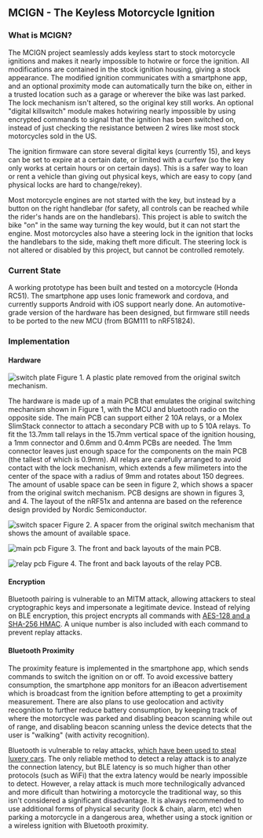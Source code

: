 ## MCIGN - The Keyless Motorcycle Ignition

### What is MCIGN?

The MCIGN project seamlessly adds keyless start to stock motorcycle ignitions and makes it nearly impossible to hotwire or force the ignition. All modifications are contained in the stock ignition housing, giving a stock appearance. The modified ignition communicates with a smartphone app, and an optional proximity mode can automatically turn the bike on, either in a trusted location such as a garage or wherever the bike was last parked. The lock mechanism isn't altered, so the original key still works. An optional "digital killswitch" module makes hotwiring nearly impossible by using encrypted commands to signal that the ignition has been switched on, instead of just checking the resistance between 2 wires like most stock motorcycles sold in the US.

The ignition firmware can store several digital keys (currently 15), and keys can be set to expire at a certain date, or limited with a curfew (so the key only works at certain hours or on certain days). This is a safer way to loan or rent a vehicle than giving out physical keys, which are easy to copy (and physical locks are hard to change/rekey).

Most motorcycle engines are not started with the key, but instead by a button on the right handlebar (for safety, all controls can be reached while the rider's hands are on the handlebars). This project is able to switch the bike "on" in the same way turning the key would, but it can not start the engine. Most motorcycles also have a steering lock in the ignition that locks the handlebars to the side, making theft more dificult. The steering lock is not altered or disabled by this project, but cannot be controlled remotely.

### Current State

A working prototype has been built and tested on a motorcycle (Honda RC51). The smartphone app uses Ionic framework and cordova, and currently supports Android with iOS support nearly done. An automotive-grade version of the hardware has been designed, but firmware still needs to be ported to the new MCU (from BGM111 to nRF51824).

### Implementation

#### Hardware

![switch plate]()
Figure 1. A plastic plate removed from the original switch mechanism.

The hardware is made up of a main PCB that emulates the original switching mechanism shown in Figure 1, with the MCU and bluetooth radio on the opposite side. The main PCB can support either 2 10A relays, or a Molex SlimStack connector to attach a secondary PCB with up to 5 10A relays. To fit the 13.7mm tall relays in the 15.7mm vertical space of the ignition housing, a 1mm connector and 0.6mm and 0.4mm PCBs are needed. The 1mm connector leaves just enough space for the components on the main PCB (the tallest of which is 0.9mm). All relays are carefully arranged to avoid contact with the lock mechanism, which extends a few milimeters into the center of the space with a radius of 9mm and rotates about 150 degrees. The amount of usable space can be seen in figure 2, which shows a spacer from the original switch mechanism. PCB designs are shown in figures 3, and 4. The layout of the nRF51x and antenna are based on the reference design provided by Nordic Semiconductor.

![switch spacer]()
Figure 2. A spacer from the original switch mechanism that shows the amount of available space.

![main pcb](https://mcign.github.io/images/main_pcb.png)
Figure 3. The front and back layouts of the main PCB.

![relay pcb](https://mcign.github.io/images/relay_pcb.png)
Figure 4. The front and back layouts of the relay PCB.

#### Encryption

Bluetooth pairing is vulnerable to an MITM attack, allowing attackers to steal cryptographic keys and impersonate a legitimate device. Instead of relying on BLE encryption, this project encrypts all commands with [AES-128 and a SHA-256 HMAC](https://github.com/tozny/java-aes-crypto). A unique number is also included with each command to prevent replay attacks.

#### Bluetooth Proximity

The proximity feature is implemented in the smartphone app, which sends commands to switch the ignition on or off. To avoid excessive battery consumption, the smartphone app monitors for an iBeacon advertisement which is broadcast from the ignition before attempting to get a proximity measurement. There are also plans to use geolocation and activity recognition to further reduce battery consumption, by keeping track of where the motorcycle was parked and disabling beacon scanning while out of range, and disabling beacon scanning unless the device detects that the user is "walking" (with activity recognition).

Bluetooth is vulnerable to relay attacks, [which have been used to steal luxery cars](https://electrek.co/2018/07/31/tesla-theft-tips-help-prevent-relay-attacks/). The only reliable method to detect a relay attack is to analyze the connection latency, but BLE latency is so much higher than other protocols (such as WiFi) that the extra latency would be nearly impossible to detect. However, a relay attack is much more technilogically advanced and more dificult than hotwiring a motorcycle the traditional way, so this isn't considered a significant disadvantage. It is always recommended to use additional forms of physical security (lock & chain, alarm, etc) when parking a motorcycle in a dangerous area, whether using a stock ignition or a wireless ignition with Bluetooth proximity.
